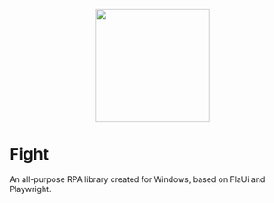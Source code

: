 <p align="center">
  <img width="200" height="200" src="https://user-images.githubusercontent.com/110975879/193436689-e9ae7f89-c98c-4c2d-9852-815127936140.png">
</p>

# Fight
An all-purpose RPA library created for Windows, based on FlaUi and Playwright.
